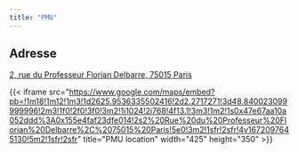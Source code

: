 ```yaml
---
title: "PMU"
---
```


## Adresse

[2, rue du Professeur Florian Delbarre, 75015 Paris](https://goo.gl/maps/XpasCDaa3H9YXio16)

{{< iframe src="https://www.google.com/maps/embed?pb=!1m18!1m12!1m3!1d2625.9536335502416!2d2.2717271!3d48.840023099999996!2m3!1f0!2f0!3f0!3m2!1i1024!2i768!4f13.1!3m3!1m2!1s0x47e67aa10a052ddd%3A0x155e4faf23dfe014!2s2%20Rue%20du%20Professeur%20Florian%20Delbarre%2C%2075015%20Paris!5e0!3m2!1sfr!2sfr!4v1672097645130!5m2!1sfr!2sfr" title="PMU location" width="425" height="350" >}}
